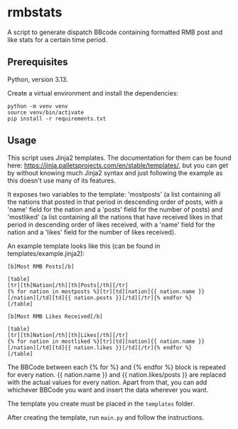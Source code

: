 # rmbstats

A script to generate dispatch BBcode containing formatted RMB post and like stats for a certain time period.

## Prerequisites

Python, version 3.13.

Create a virtual environment and install the dependencies:
```
python -m venv venv
source venv/bin/activate
pip install -r requirements.txt
```

## Usage

This script uses Jinja2 templates. The documentation for them can be found here: https://jinja.palletsprojects.com/en/stable/templates/, but you can get by without knowing much Jinja2 syntax and just following the example as this doesn't use many of its features.

It exposes two variables to the template: 'mostposts' (a list containing all the nations that posted in that period in descending order of posts, with a 'name' field for the nation and a 'posts' field for the number of posts) and 'mostliked' (a list containing all the nations that have received likes in that period in descending order of likes received, with a 'name' field for the nation and a 'likes' field for the number of likes received).

An example template looks like this (can be found in templates/example.jinja2):
```
[b]Most RMB Posts[/b]

[table]
[tr][th]Nation[/th][th]Posts[/th][/tr]
{% for nation in mostposts %}[tr][td][nation]{{ nation.name }}[/nation][/td][td]{{ nation.posts }}[/td][/tr]{% endfor %}
[/table]

[b]Most RMB Likes Received[/b]

[table]
[tr][th]Nation[/th][th]Likes[/th][/tr]
{% for nation in mostliked %}[tr][td][nation]{{ nation.name }}[/nation][/td][td]{{ nation.likes }}[/td][/tr]{% endfor %}
[/table]
```

The BBCode between each {% for %} and {% endfor %} block is repeated for every nation. {{ nation.name }} and {{ nation.likes/posts }} are replaced with the actual values for every nation. Apart from that, you can add whichever BBCode you want and insert the data wherever you want.

The template you create must be placed in the `templates` folder.

After creating the template, run `main.py` and follow the instructions.